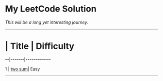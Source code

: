 # My LeetCode Solution
_This will be a long yet interesting journey._

----
# | Title | Difficulty
--|-------|-------------

1 | [two sum](https://github.com/carsonxie/LeetCode-stuff/blob/master/notes/1_twosum.md)| Easy


----
